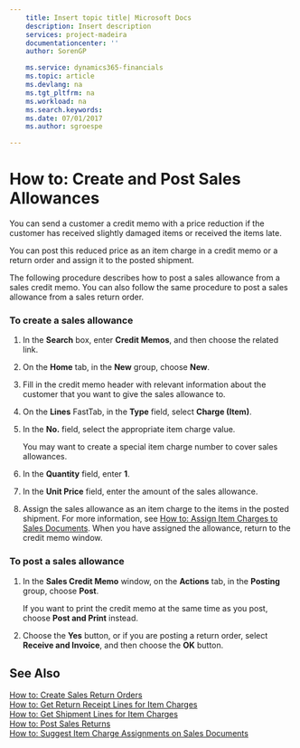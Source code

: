 ```yaml
---
    title: Insert topic title| Microsoft Docs
    description: Insert description
    services: project-madeira
    documentationcenter: ''
    author: SorenGP

    ms.service: dynamics365-financials
    ms.topic: article
    ms.devlang: na
    ms.tgt_pltfrm: na
    ms.workload: na
    ms.search.keywords:
    ms.date: 07/01/2017
    ms.author: sgroespe

---
```

# How to: Create and Post Sales Allowances
You can send a customer a credit memo with a price reduction if the customer has received slightly damaged items or received the items late.  
  
 You can post this reduced price as an item charge in a credit memo or a return order and assign it to the posted shipment.  
  
 The following procedure describes how to post a sales allowance from a sales credit memo. You can also follow the same procedure to post a sales allowance from a sales return order.  
  
### To create a sales allowance  
  
1.  In the **Search** box, enter **Credit Memos**, and then choose the related link.  
  
2.  On the **Home** tab, in the **New** group, choose **New**.  
  
3.  Fill in the credit memo header with relevant information about the customer that you want to give the sales allowance to.  
  
4.  On the **Lines** FastTab, in the **Type** field, select **Charge (Item)**.  
  
5.  In the **No.** field, select the appropriate item charge value.  
  
     You may want to create a special item charge number to cover sales allowances.  
  
6.  In the **Quantity** field, enter **1**.  
  
7.  In the **Unit Price** field, enter the amount of the sales allowance.  
  
8.  Assign the sales allowance as an item charge to the items in the posted shipment. For more information, see [How to: Assign Item Charges to Sales Documents](../how-to-assign-item-charges-to-sales-documents.md). When you have assigned the allowance, return to the credit memo window.  
  
### To post a sales allowance  
  
1.  In the **Sales Credit Memo** window, on the **Actions** tab, in the **Posting** group, choose **Post**.  
  
     If you want to print the credit memo at the same time as you post, choose   **Post and Print** instead.  
  
2.  Choose the **Yes** button, or if you are posting a return order, select **Receive and Invoice**, and then choose the **OK** button.  
  
## See Also  
 [How to: Create Sales Return Orders](../how-to-create-sales-return-orders.md)   
 [How to: Get Return Receipt Lines for Item Charges](../how-to-get-return-receipt-lines-for-item-charges.md)   
 [How to: Get Shipment Lines for Item Charges](../how-to-get-shipment-lines-for-item-charges.md)   
 [How to: Post Sales Returns](../how-to-post-sales-returns.md)   
 [How to: Suggest Item Charge Assignments on Sales Documents](../how-to-suggest-item-charge-assignments-on-sales-documents.md)